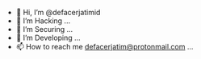- 👋 Hi, I’m @defacerjatimid
- 👀 I’m Hacking ...
- 🌱 I’m Securing ...
- 💞️ I’m Developing ...
- 📫 How to reach me defacerjatim@protonmail.com ...

<!---
vision and mission: 

Untuk membuat komunitad berkembang di ilmu Tech. Berdasar perkembangan yg sangat pekat terhadapa technology. kamu menagadakan open setia day nya. Gunakan lah ilmu sebaik" nya. oke segitu aja, semua nya Study In Hacking to make a money. Bahagiakan lah dirimu dan ortu mu, jika tiada, gunakan lwh ilmu se baik"nya.

okeh sekian aja.

WAAssalamualaikum
--->
